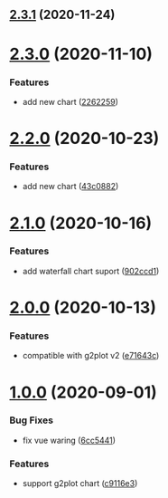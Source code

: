 ## [2.3.1](https://github.com/open-data-plan/g2plot-vue/compare/v2.3.0...v2.3.1) (2020-11-24)

# [2.3.0](https://github.com/open-data-plan/g2plot-vue/compare/v2.2.0...v2.3.0) (2020-11-10)

### Features

- add new chart ([2262259](https://github.com/open-data-plan/g2plot-vue/commit/2262259be07e415ab0142c851b225c5403657d71))

# [2.2.0](https://github.com/open-data-plan/g2plot-vue/compare/v2.1.0...v2.2.0) (2020-10-23)

### Features

- add new chart ([43c0882](https://github.com/open-data-plan/g2plot-vue/commit/43c08825b4cfa4134eca425a5507b3dfed474c5f))

# [2.1.0](https://github.com/open-data-plan/g2plot-vue/compare/v2.0.0...v2.1.0) (2020-10-16)

### Features

- add waterfall chart suport ([902ccd1](https://github.com/open-data-plan/g2plot-vue/commit/902ccd1c8d2344871335c888b20192eae6cda057))

# [2.0.0](https://github.com/open-data-plan/g2plot-vue/compare/v1.0.0...v2.0.0) (2020-10-13)

### Features

- compatible with g2plot v2 ([e71643c](https://github.com/open-data-plan/g2plot-vue/commit/e71643c8aaa9d037a8291d99a3e27bb02875e518))

# [1.0.0](https://github.com/open-data-plan/g2plot-vue/compare/c9116e3280cd5c18241cd101aa787063806fe19f...v1.0.0) (2020-09-01)

### Bug Fixes

- fix vue waring ([6cc5441](https://github.com/open-data-plan/g2plot-vue/commit/6cc54414038b93f2eb64098348333de365e65591))

### Features

- support g2plot chart ([c9116e3](https://github.com/open-data-plan/g2plot-vue/commit/c9116e3280cd5c18241cd101aa787063806fe19f))
